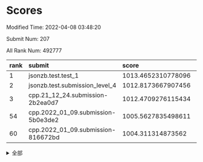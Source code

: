 # Scores

Modified Time: 2022-04-08 03:48:20

Submit Num: 207

All Rank Num: 492777

| rank |               submit               |       score        |       sigma        | pk_num |
| :--- | :--------------------------------- | :----------------- | :----------------- | :----- |
| 1    | jsonzb.test.test_1                 | 1013.4652310778096 | 0.8155967964841973 | 9523   |
| 2    | jsonzb.test.submission_level_4     | 1012.8173667907456 | 0.8039893496122344 | 9525   |
| 3    | cpp.21_12_24.submission-2b2ea0d7   | 1012.4709276115434 | 0.7917269008252112 | 9527   |
| 54   | cpp.2022_01_09.submission-5b0e3de2 | 1005.5627835498611 | 0.7242127459087645 | 9523   |
| 60   | cpp.2022_01_09.submission-816672bd | 1004.311314873562  | 0.7132442119281085 | 9524   |


<details>
<summary>全部</summary>

| rank |                 submit                 |       score        |       sigma        | pk_num |
| :--- | :------------------------------------- | :----------------- | :----------------- | :----- |
| 1    | jsonzb.test.test_1                     | 1013.4652310778096 | 0.8155967964841973 | 9523   |
| 2    | jsonzb.test.submission_level_4         | 1012.8173667907456 | 0.8039893496122344 | 9525   |
| 3    | cpp.21_12_24.submission-2b2ea0d7       | 1012.4709276115434 | 0.7917269008252112 | 9527   |
| 4    | gobigger.level_3.submission_level_3_41 | 1011.8183245695727 | 0.8155691280321615 | 9520   |
| 5    | gobigger.level_3.submission_level_3_32 | 1011.3726400499511 | 0.7818262899447742 | 9522   |
| 6    | gobigger.level_3.submission_level_3_3  | 1011.3577290664244 | 0.7780959413617368 | 9521   |
| 7    | gobigger.level_3.submission_level_3_47 | 1011.1493536174748 | 0.7847564494306997 | 9524   |
| 8    | gobigger.level_3.submission_level_3_46 | 1011.1423559108342 | 0.7770122241034209 | 9526   |
| 9    | gobigger.level_3.submission_level_3_35 | 1011.0636184684012 | 0.7698451325476127 | 9522   |
| 10   | gobigger.level_3.submission_level_3_10 | 1010.7232549187535 | 0.7474727933975893 | 9525   |
| 11   | gobigger.level_3.submission_level_3_14 | 1010.7069231810411 | 0.7864645455141617 | 9526   |
| 12   | gobigger.level_3.submission_level_3_30 | 1010.6797349194741 | 0.7475004171757866 | 9520   |
| 13   | gobigger.level_3.submission_level_3_13 | 1010.5992836632746 | 0.7454135794496328 | 9520   |
| 14   | gobigger.level_3.submission_level_3_42 | 1010.588858107939  | 0.7794597116285686 | 9524   |
| 15   | gobigger.level_3.submission_level_3_28 | 1010.5162330394694 | 0.7652759124123772 | 9526   |
| 16   | gobigger.level_3.submission_level_3_11 | 1010.5129542731621 | 0.7591673920120173 | 9518   |
| 17   | gobigger.level_3.submission_level_3_20 | 1010.4568013614817 | 0.7589947531669089 | 9524   |
| 18   | gobigger.level_3.submission_level_3_43 | 1010.3658946992678 | 0.7860859403503123 | 9522   |
| 19   | gobigger.level_3.submission_level_3_16 | 1010.3598773836197 | 0.7717028321761324 | 9523   |
| 20   | gobigger.level_3.submission_level_3_21 | 1010.3413150442744 | 0.7713785766200724 | 9525   |
| 21   | gobigger.level_3.submission_level_3_12 | 1010.2388605398692 | 0.7872808164092459 | 9521   |
| 22   | gobigger.level_3.submission_level_3_24 | 1010.2125116821792 | 0.7840219192227365 | 9529   |
| 23   | gobigger.level_3.submission_level_3_23 | 1010.1248398849515 | 0.7663407279354479 | 9524   |
| 24   | gobigger.level_3.submission_level_3_39 | 1010.1007125817506 | 0.7564686006682868 | 9520   |
| 25   | gobigger.level_3.submission_level_3_38 | 1010.0559606595457 | 0.764329967637088  | 9519   |
| 26   | gobigger.level_3.submission_level_3_49 | 1009.9525787435749 | 0.7432044176914508 | 9521   |
| 27   | gobigger.level_3.submission_level_3_48 | 1009.891437711157  | 0.7559051994235639 | 9527   |
| 28   | gobigger.level_3.submission_level_3_27 | 1009.8761317741989 | 0.7680704822876624 | 9523   |
| 29   | gobigger.level_3.submission_level_3_17 | 1009.8677057314763 | 0.7456721278975419 | 9521   |
| 30   | gobigger.level_3.submission_level_3_26 | 1009.8668816899516 | 0.7642068248058997 | 9525   |
| 31   | gobigger.level_3.submission_level_3_5  | 1009.8627022101874 | 0.7608357752161224 | 9522   |
| 32   | gobigger.level_3.submission_level_3_15 | 1009.830332878118  | 0.7586730461938579 | 9523   |
| 33   | gobigger.level_3.submission_level_3_44 | 1009.8240291701597 | 0.7344554653440906 | 9524   |
| 34   | gobigger.level_3.submission_level_3_6  | 1009.8011022701113 | 0.7478354963732357 | 9521   |
| 35   | gobigger.level_3.submission_level_3_19 | 1009.6439588383591 | 0.7636961809880634 | 9519   |
| 36   | gobigger.level_3.submission_level_3_0  | 1009.6184783128294 | 0.7585229877252376 | 9520   |
| 37   | gobigger.level_3.submission_level_3_37 | 1009.6162900874418 | 0.7580841947452042 | 9517   |
| 38   | gobigger.level_3.submission_level_3_8  | 1009.5238982074418 | 0.7735411609964271 | 9521   |
| 39   | gobigger.level_3.submission_level_3_36 | 1009.5073290682618 | 0.7545518694252049 | 9519   |
| 40   | gobigger.level_3.submission_level_3_40 | 1009.4371849053014 | 0.7360500012740803 | 9523   |
| 41   | gobigger.level_3.submission_level_3_18 | 1009.4317977393329 | 0.731134969283669  | 9521   |
| 42   | gobigger.level_3.submission_level_3_2  | 1009.1483954396824 | 0.7721483460566932 | 9521   |
| 43   | gobigger.level_3.submission_level_3_33 | 1009.0141182279203 | 0.7532191960390847 | 9523   |
| 44   | gobigger.level_3.submission_level_3_1  | 1008.9997123713404 | 0.7518032939151542 | 9521   |
| 45   | gobigger.level_3.submission_level_3_25 | 1008.9791877224467 | 0.7357191379021409 | 9523   |
| 46   | gobigger.level_3.submission_level_3_29 | 1008.9734967322255 | 0.7375254194184502 | 9520   |
| 47   | gobigger.level_3.submission_level_3_22 | 1008.9254175138882 | 0.7372389191433387 | 9527   |
| 48   | gobigger.level_3.submission_level_3_45 | 1008.814283778085  | 0.7669023497560824 | 9518   |
| 49   | gobigger.level_3.submission_level_3_4  | 1008.797210134662  | 0.7386197593770685 | 9519   |
| 50   | gobigger.level_3.submission_level_3_9  | 1008.5943400725334 | 0.7514398530238009 | 9521   |
| 51   | gobigger.level_3.submission_level_3_7  | 1008.4484907317268 | 0.7410096042121983 | 9521   |
| 52   | gobigger.level_3.submission_level_3_31 | 1008.146829285985  | 0.7105922188791848 | 9522   |
| 53   | gobigger.level_3.submission_level_3_34 | 1007.6775680508621 | 0.7267210038885091 | 9525   |
| 54   | cpp.2022_01_09.submission-5b0e3de2     | 1005.5627835498611 | 0.7242127459087645 | 9523   |
| 55   | gobigger.level_1.submission_level_1_10 | 1005.1698578266746 | 0.7169101053804633 | 9523   |
| 56   | gobigger.level_1.submission_level_1_38 | 1004.928536251869  | 0.7197259100113523 | 9526   |
| 57   | gobigger.level_1.submission_level_1_43 | 1004.8127771925604 | 0.7232664632419304 | 9521   |
| 58   | gobigger.level_1.submission_level_1_48 | 1004.7025520112105 | 0.7173386591479292 | 9520   |
| 59   | gobigger.level_1.submission_level_1_16 | 1004.5419985602164 | 0.7176498599536181 | 9523   |
| 60   | cpp.2022_01_09.submission-816672bd     | 1004.311314873562  | 0.7132442119281085 | 9524   |
| 61   | gobigger.level_1.submission_level_1_31 | 1004.2202370745741 | 0.7107500295034314 | 9519   |
| 62   | gobigger.level_1.submission_level_1_8  | 1004.080190320536  | 0.7165105586732046 | 9520   |
| 63   | gobigger.level_1.submission_level_1_25 | 1004.0769611448906 | 0.7251544938815581 | 9522   |
| 64   | gobigger.level_1.submission_level_1_15 | 1003.9413192968268 | 0.7181915978884628 | 9522   |
| 65   | gobigger.level_1.submission_level_1_33 | 1003.9239385095394 | 0.7247150543788036 | 9527   |
| 66   | gobigger.level_1.submission_level_1_3  | 1003.8635836734444 | 0.7048130000950552 | 9526   |
| 67   | gobigger.level_1.submission_level_1_46 | 1003.767386103457  | 0.7059583833203635 | 9521   |
| 68   | gobigger.level_1.submission_level_1_9  | 1003.7645280095068 | 0.7266213684548233 | 9518   |
| 69   | gobigger.level_1.submission_level_1_2  | 1003.7144560002355 | 0.706961205437395  | 9522   |
| 70   | gobigger.level_1.submission_level_1_22 | 1003.7016717502869 | 0.7255301405361736 | 9524   |
| 71   | gobigger.level_1.submission_level_1_19 | 1003.6530246682336 | 0.7192013913906297 | 9519   |
| 72   | gobigger.level_1.submission_level_1_27 | 1003.6462931397061 | 0.7183619292738433 | 9523   |
| 73   | gobigger.level_1.submission_level_1_36 | 1003.5861071394925 | 0.7194740760961936 | 9525   |
| 74   | gobigger.level_1.submission_level_1_35 | 1003.4419950645671 | 0.7188905161005675 | 9527   |
| 75   | gobigger.level_1.submission_level_1_30 | 1003.4007211863002 | 0.7202396189183017 | 9523   |
| 76   | gobigger.level_1.submission_level_1_40 | 1003.3784769040014 | 0.7111206844827326 | 9525   |
| 77   | gobigger.level_1.submission_level_1_45 | 1003.3711554154803 | 0.7207067400196245 | 9528   |
| 78   | gobigger.level_1.submission_level_1_6  | 1003.3657184635299 | 0.7136993316028807 | 9521   |
| 79   | gobigger.level_1.submission_level_1_41 | 1003.3485734158995 | 0.7147343240584277 | 9514   |
| 80   | gobigger.level_1.submission_level_1_12 | 1003.2490992532837 | 0.7200561299310724 | 9525   |
| 81   | gobigger.level_1.submission_level_1_17 | 1003.1920944223967 | 0.7185679537323311 | 9525   |
| 82   | gobigger.level_1.submission_level_1_29 | 1003.0852573156386 | 0.7186018069218957 | 9525   |
| 83   | gobigger.level_1.submission_level_1_21 | 1003.053054114382  | 0.715223888133745  | 9517   |
| 84   | gobigger.level_1.submission_level_1_14 | 1002.9820266647286 | 0.7179511878608845 | 9525   |
| 85   | gobigger.level_1.submission_level_1_37 | 1002.9797118139439 | 0.712370363867211  | 9522   |
| 86   | gobigger.level_1.submission_level_1_24 | 1002.9564485198033 | 0.7153487897235241 | 9524   |
| 87   | gobigger.level_1.submission_level_1_42 | 1002.8608665753176 | 0.7151663793960211 | 9523   |
| 88   | gobigger.level_1.submission_level_1_7  | 1002.8366958499895 | 0.7140912995535611 | 9523   |
| 89   | gobigger.level_1.submission_level_1_11 | 1002.832431564062  | 0.7108122769822587 | 9521   |
| 90   | gobigger.level_1.submission_level_1_28 | 1002.8246203176951 | 0.717321558620624  | 9520   |
| 91   | gobigger.level_1.submission_level_1_49 | 1002.8190858657549 | 0.7165488279433059 | 9520   |
| 92   | gobigger.level_1.submission_level_1_34 | 1002.8136961965515 | 0.7113506674780183 | 9523   |
| 93   | gobigger.level_1.submission_level_1_13 | 1002.7078259469382 | 0.7185551021004364 | 9516   |
| 94   | gobigger.level_1.submission_level_1_32 | 1002.6013119294187 | 0.7093168256427821 | 9522   |
| 95   | gobigger.level_1.submission_level_1_47 | 1002.4270008877288 | 0.7059158214390545 | 9524   |
| 96   | gobigger.level_1.submission_level_1_39 | 1002.4268539530881 | 0.7093096053542592 | 9521   |
| 97   | gobigger.level_1.submission_level_1_5  | 1002.222442232095  | 0.7039893331739118 | 9529   |
| 98   | gobigger.level_1.submission_level_1_23 | 1002.1954969929807 | 0.7227764288416155 | 9518   |
| 99   | gobigger.level_1.submission_level_1_20 | 1002.1921645032347 | 0.719274575037368  | 9519   |
| 100  | gobigger.level_1.submission_level_1_44 | 1002.1430876051592 | 0.7051313878841602 | 9520   |
| 101  | gobigger.level_1.submission_level_1_26 | 1002.075743008321  | 0.7140357718236405 | 9524   |
| 102  | gobigger.level_1.submission_level_1_18 | 1002.0601510492123 | 0.7138882097339572 | 9526   |
| 103  | gobigger.level_1.submission_level_1_4  | 1001.9881186939908 | 0.714984147258877  | 9523   |
| 104  | gobigger.level_1.submission_level_1_0  | 1001.9411960474196 | 0.707837373618443  | 9518   |
| 105  | gobigger.level_1.submission_level_1_1  | 1001.1914037387417 | 0.7077670248127776 | 9525   |
| 106  | gobigger.random.submission_random_12   | 997.1154235150582  | 0.7014268864000673 | 9523   |
| 107  | gobigger.random.submission_random_20   | 997.0333836463213  | 0.7101832299927704 | 9525   |
| 108  | gobigger.random.submission_random_18   | 997.0234918527938  | 0.7001470125387057 | 9516   |
| 109  | gobigger.random.submission_random_43   | 996.9932971261964  | 0.7018374825307784 | 9526   |
| 110  | gobigger.random.submission_random_17   | 996.9629661191861  | 0.7147988880717615 | 9522   |
| 111  | gobigger.random.submission_random_21   | 996.9363413237387  | 0.701817063028926  | 9520   |
| 112  | gobigger.random.submission_random_35   | 996.900187524528   | 0.7131171052638595 | 9518   |
| 113  | gobigger.random.submission_random_44   | 996.8856019098935  | 0.7114615304473707 | 9522   |
| 114  | gobigger.random.submission_random_36   | 996.6731281895624  | 0.7060903831493756 | 9525   |
| 115  | gobigger.random.submission_random_39   | 996.6488517920973  | 0.7080422529745246 | 9523   |
| 116  | gobigger.random.submission_random_7    | 996.6325380829946  | 0.7211775262438926 | 9527   |
| 117  | gobigger.random.submission_random_38   | 996.5978289710334  | 0.7223509286183492 | 9522   |
| 118  | gobigger.random.submission_random_1    | 996.5750818267435  | 0.7068512185468647 | 9524   |
| 119  | gobigger.random.submission_random_27   | 996.5163223386625  | 0.7110886449930498 | 9521   |
| 120  | gobigger.random.submission_random_5    | 996.4092910244472  | 0.7045276722689007 | 9520   |
| 121  | gobigger.random.submission_random_2    | 996.3834775348795  | 0.7064027727761947 | 9522   |
| 122  | gobigger.random.submission_random_22   | 996.3679985127438  | 0.7122769653385874 | 9520   |
| 123  | gobigger.random.submission_random_42   | 996.3413892726095  | 0.7125474557754972 | 9522   |
| 124  | gobigger.random.submission_random_37   | 996.2544004525384  | 0.7062572249412501 | 9521   |
| 125  | gobigger.random.submission_random_29   | 996.2410735365835  | 0.7065791959505955 | 9519   |
| 126  | gobigger.random.submission_random_25   | 996.2368284742975  | 0.7106361141905468 | 9522   |
| 127  | gobigger.random.submission_random_33   | 996.1839236512167  | 0.7153599916858316 | 9517   |
| 128  | gobigger.random.submission_random_49   | 996.1773787026706  | 0.7098247693228533 | 9527   |
| 129  | gobigger.random.submission_random_26   | 996.1121990426723  | 0.7188082987216894 | 9523   |
| 130  | gobigger.random.submission_random_15   | 996.0353103260563  | 0.7043851165854547 | 9523   |
| 131  | gobigger.random.submission_random_31   | 995.9938435078518  | 0.7157535183810859 | 9528   |
| 132  | gobigger.random.submission_random_34   | 995.9809267578313  | 0.7161428201487962 | 9525   |
| 133  | gobigger.random.submission_random_4    | 995.9677399063188  | 0.7127052265031291 | 9520   |
| 134  | gobigger.random.submission_random_8    | 995.9258470671127  | 0.7131873700476731 | 9521   |
| 135  | gobigger.random.submission_random_16   | 995.917124546046   | 0.728995943329226  | 9525   |
| 136  | gobigger.random.submission_random_0    | 995.9084721080582  | 0.7147927740656483 | 9521   |
| 137  | gobigger.random.submission_random_14   | 995.807641640432   | 0.7009198217206487 | 9519   |
| 138  | gobigger.random.submission_random_23   | 995.7692521318683  | 0.7175465190125    | 9518   |
| 139  | gobigger.random.submission_random_9    | 995.7651504352883  | 0.7223577481847216 | 9524   |
| 140  | gobigger.random.submission_random_10   | 995.7045971570275  | 0.720992591432874  | 9520   |
| 141  | gobigger.random.submission_random_11   | 995.5879937530415  | 0.7074321085989711 | 9524   |
| 142  | gobigger.random.submission_random_45   | 995.5357852890479  | 0.7149622953362647 | 9524   |
| 143  | gobigger.random.submission_random_48   | 995.4977942377479  | 0.7085542239946819 | 9523   |
| 144  | gobigger.random.submission_random_28   | 995.4969025335243  | 0.7061631133822703 | 9521   |
| 145  | gobigger.random.submission_random_30   | 995.3061720780283  | 0.7199677574587444 | 9523   |
| 146  | gobigger.random.submission_random_41   | 995.2760301504559  | 0.7078629570165578 | 9519   |
| 147  | gobigger.random.submission_random_3    | 995.185378025631   | 0.7192107636018341 | 9522   |
| 148  | gobigger.random.submission_random_46   | 995.1506150611704  | 0.7120427177255717 | 9525   |
| 149  | gobigger.random.submission_random_24   | 995.0158875496719  | 0.7241423731443213 | 9526   |
| 150  | gobigger.random.submission_random_47   | 995.005154941644   | 0.7106789620070747 | 9525   |
| 151  | gobigger.random.submission_random_13   | 994.9228780243386  | 0.7214180388933769 | 9519   |
| 152  | gobigger.random.submission_random_6    | 994.8474361614196  | 0.7162985110021763 | 9525   |
| 153  | gobigger.level_2.submission_level_2_44 | 994.8329521086325  | 0.7239211739218262 | 9520   |
| 154  | gobigger.level_2.submission_level_2_15 | 994.5876030347347  | 0.7235190659386556 | 9521   |
| 155  | gobigger.level_2.submission_level_2_25 | 994.4959273323522  | 0.7209650596759423 | 9521   |
| 156  | gobigger.random.submission_random_40   | 994.4383463271996  | 0.7119229329612631 | 9518   |
| 157  | gobigger.random.submission_random_19   | 994.3806377919334  | 0.723352150397866  | 9528   |
| 158  | gobigger.random.submission_random_32   | 994.3692054242642  | 0.7079523168456027 | 9527   |
| 159  | gobigger.level_2.submission_level_2_0  | 993.9408401772156  | 0.7275977180272075 | 9521   |
| 160  | gobigger.level_2.submission_level_2_23 | 993.7467969389934  | 0.732741051746642  | 9521   |
| 161  | gobigger.level_2.submission_level_2_14 | 993.6847098134646  | 0.7285875675808648 | 9520   |
| 162  | gobigger.level_2.submission_level_2_11 | 993.628744053051   | 0.7329337431012782 | 9525   |
| 163  | gobigger.level_2.submission_level_2_2  | 993.2759791794816  | 0.7419861122281165 | 9521   |
| 164  | gobigger.level_2.submission_level_2_47 | 993.2028262914816  | 0.7517676598309999 | 9519   |
| 165  | gobigger.level_2.submission_level_2_49 | 993.1073430529443  | 0.7541016923044942 | 9521   |
| 166  | gobigger.level_2.submission_level_2_6  | 993.0964396028692  | 0.7425401594028059 | 9521   |
| 167  | gobigger.level_2.submission_level_2_3  | 993.0630094189205  | 0.738631437717372  | 9526   |
| 168  | gobigger.level_2.submission_level_2_22 | 993.0322173000975  | 0.7320875467340089 | 9523   |
| 169  | gobigger.level_2.submission_level_2_33 | 992.8991878476833  | 0.7522823919452729 | 9518   |
| 170  | gobigger.level_2.submission_level_2_4  | 992.845795800541   | 0.7411897634177232 | 9521   |
| 171  | gobigger.level_2.submission_level_2_29 | 992.8084415633565  | 0.7519124487641996 | 9519   |
| 172  | gobigger.level_2.submission_level_2_19 | 992.7432016666309  | 0.7517930539417618 | 9525   |
| 173  | gobigger.level_2.submission_level_2_38 | 992.6853637624818  | 0.724720958141653  | 9521   |
| 174  | gobigger.level_2.submission_level_2_5  | 992.6011261506018  | 0.7384636576951187 | 9519   |
| 175  | gobigger.level_2.submission_level_2_41 | 992.454863082789   | 0.7458335901813418 | 9525   |
| 176  | gobigger.level_2.submission_level_2_42 | 992.428327641569   | 0.7352610409240106 | 9519   |
| 177  | gobigger.level_2.submission_level_2_37 | 992.3975315809639  | 0.7453966107170521 | 9517   |
| 178  | gobigger.level_2.submission_level_2_13 | 992.264811070947   | 0.739826544822402  | 9520   |
| 179  | gobigger.level_2.submission_level_2_7  | 992.2492270853418  | 0.7566092522582405 | 9523   |
| 180  | gobigger.level_2.submission_level_2_46 | 992.2440736717668  | 0.7429982166955099 | 9522   |
| 181  | gobigger.level_2.submission_level_2_45 | 992.2088637973321  | 0.7370063696675894 | 9522   |
| 182  | gobigger.level_2.submission_level_2_12 | 992.1873358446875  | 0.7346508870222783 | 9525   |
| 183  | gobigger.level_2.submission_level_2_18 | 992.1038247476612  | 0.7500308607726863 | 9523   |
| 184  | gobigger.level_2.submission_level_2_21 | 992.0936716162204  | 0.745283805040037  | 9521   |
| 185  | gobigger.level_2.submission_level_2_39 | 992.0523272414496  | 0.7438614325121581 | 9520   |
| 186  | gobigger.level_2.submission_level_2_31 | 992.0340758556557  | 0.7262010285798784 | 9527   |
| 187  | gobigger.level_2.submission_level_2_30 | 992.033209983519   | 0.7334041821526973 | 9529   |
| 188  | gobigger.level_2.submission_level_2_10 | 991.9018993006719  | 0.7442695313828965 | 9521   |
| 189  | gobigger.level_2.submission_level_2_35 | 991.8349059672079  | 0.7473988929565154 | 9523   |
| 190  | gobigger.level_2.submission_level_2_20 | 991.8106811314813  | 0.7483613093009863 | 9521   |
| 191  | gobigger.level_2.submission_level_2_1  | 991.8025248558173  | 0.7419979848041048 | 9529   |
| 192  | gobigger.level_2.submission_level_2_8  | 991.7834955214124  | 0.7468012498341425 | 9523   |
| 193  | gobigger.level_2.submission_level_2_43 | 991.6936933869638  | 0.7473616168732607 | 9520   |
| 194  | gobigger.level_2.submission_level_2_34 | 991.6833901323648  | 0.753916374347817  | 9515   |
| 195  | gobigger.level_2.submission_level_2_40 | 991.6621448682275  | 0.7258929591022839 | 9522   |
| 196  | gobigger.level_2.submission_level_2_28 | 991.5199515202216  | 0.7508784489344809 | 9525   |
| 197  | gobigger.level_2.submission_level_2_17 | 991.4908111964485  | 0.748072582228115  | 9515   |
| 198  | gobigger.level_2.submission_level_2_24 | 991.4433756227078  | 0.7575534773732261 | 9521   |
| 199  | gobigger.level_2.submission_level_2_27 | 991.4025782301547  | 0.7478706702561112 | 9529   |
| 200  | gobigger.level_2.submission_level_2_9  | 991.3195330108226  | 0.7324667811365699 | 9524   |
| 201  | gobigger.level_2.submission_level_2_16 | 991.1488634268293  | 0.7556685764673683 | 9523   |
| 202  | gobigger.level_2.submission_level_2_48 | 991.0713094599289  | 0.7390365541710975 | 9523   |
| 203  | gobigger.level_2.submission_level_2_36 | 990.994759518356   | 0.763283991842085  | 9515   |
| 204  | gobigger.level_2.submission_level_2_26 | 990.9540462568135  | 0.7348114488488511 | 9520   |
| 205  | gobigger.level_2.submission_level_2_32 | 990.9226786989642  | 0.7587764840542511 | 9522   |
| 206  | gobigger.none.submission_none_1        | 978.0944526848626  | 1.4421568420450632 | 9529   |
| 207  | gobigger.none.submission_none_0        | 976.915402152511   | 1.3299178982144069 | 9527   |

</details>